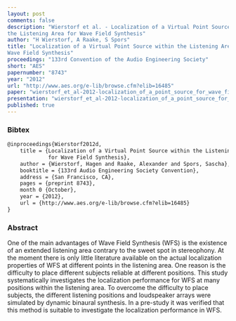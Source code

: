 ```yaml
---
layout: post
comments: false
description: "Wierstorf et al. - Localization of a Virtual Point Source within
the Listening Area for Wave Field Synthesis"
author: "H Wierstorf, A Raake, S Spors"
title: "Localization of a Virtual Point Source within the Listening Area for
Wave Field Synthesis"
proceedings: "133rd Convention of the Audio Engineering Society"
short: "AES"
papernumber: "8743"
year: "2012"
url: "http://www.aes.org/e-lib/browse.cfm?elib=16485"
paper: "wierstorf_et_al-2012-localization_of_a_point_source_for_wave_field_synthesis.pdf"
presentation: "wierstorf_et_al-2012-localization_of_a_point_source_for_wave_field_synthesis-presentation.pdf"
published: true
---
```


### Bibtex

```latex
@inproceedings{Wierstorf2012d,
  	title = {Localization of a Virtual Point Source within the Listening Area
             for Wave Field Synthesis},
    author = {Wierstorf, Hagen and Raake, Alexander and Spors, Sascha},
    booktitle = {133rd Audio Engineering Society Convention},
    address = {San Francisco, CA},
    pages = {preprint 8743},
    month 0 {October},
    year = {2012},
    url = {http://www.aes.org/e-lib/browse.cfm?elib=16485}
}
```

### Abstract

One of the main advantages of Wave Field Synthesis (WFS) is the existence of an
extended listening area contrary to the sweet spot in stereophony. At the moment
there is only little literature available on the actual localization properties
of WFS at different points in the listening area.  One reason is the difficulty
to place different subjects reliable at different positions. This study
systematically investigates the localization performance for WFS at many
positions within the listening area. To overcome the difficulty to place
subjects, the different listening positions and loudspeaker arrays were
simulated by dynamic binaural synthesis.  In a pre-study it was verified that
this method is suitable to investigate the localization performance in WFS.
